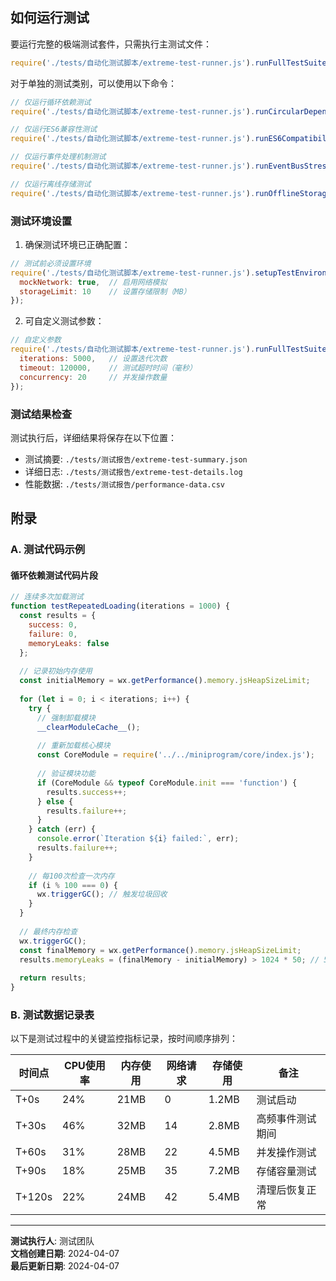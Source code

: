 ## 如何运行测试

要运行完整的极端测试套件，只需执行主测试文件：

```javascript
require('./tests/自动化测试脚本/extreme-test-runner.js').runFullTestSuite();
```

对于单独的测试类别，可以使用以下命令：

```javascript
// 仅运行循环依赖测试
require('./tests/自动化测试脚本/extreme-test-runner.js').runCircularDependencyTests();

// 仅运行ES6兼容性测试
require('./tests/自动化测试脚本/extreme-test-runner.js').runES6CompatibilityTests();

// 仅运行事件处理机制测试
require('./tests/自动化测试脚本/extreme-test-runner.js').runEventBusStressTests();

// 仅运行离线存储测试
require('./tests/自动化测试脚本/extreme-test-runner.js').runOfflineStorageTests();
```

### 测试环境设置

1. 确保测试环境已正确配置：

```javascript
// 测试前必须设置环境
require('./tests/自动化测试脚本/extreme-test-runner.js').setupTestEnvironment({
  mockNetwork: true,  // 启用网络模拟
  storageLimit: 10    // 设置存储限制（MB）
});
```

2. 可自定义测试参数：

```javascript
// 自定义参数
require('./tests/自动化测试脚本/extreme-test-runner.js').runFullTestSuite({
  iterations: 5000,   // 设置迭代次数
  timeout: 120000,    // 测试超时时间（毫秒）
  concurrency: 20     // 并发操作数量
});
```

### 测试结果检查

测试执行后，详细结果将保存在以下位置：

- 测试摘要: `./tests/测试报告/extreme-test-summary.json`
- 详细日志: `./tests/测试报告/extreme-test-details.log`
- 性能数据: `./tests/测试报告/performance-data.csv`

## 附录

### A. 测试代码示例

#### 循环依赖测试代码片段

```javascript
// 连续多次加载测试
function testRepeatedLoading(iterations = 1000) {
  const results = {
    success: 0,
    failure: 0,
    memoryLeaks: false
  };
  
  // 记录初始内存使用
  const initialMemory = wx.getPerformance().memory.jsHeapSizeLimit;
  
  for (let i = 0; i < iterations; i++) {
    try {
      // 强制卸载模块
      __clearModuleCache__();
      
      // 重新加载核心模块
      const CoreModule = require('../../miniprogram/core/index.js');
      
      // 验证模块功能
      if (CoreModule && typeof CoreModule.init === 'function') {
        results.success++;
      } else {
        results.failure++;
      }
    } catch (err) {
      console.error(`Iteration ${i} failed:`, err);
      results.failure++;
    }
    
    // 每100次检查一次内存
    if (i % 100 === 0) {
      wx.triggerGC(); // 触发垃圾回收
    }
  }
  
  // 最终内存检查
  wx.triggerGC();
  const finalMemory = wx.getPerformance().memory.jsHeapSizeLimit;
  results.memoryLeaks = (finalMemory - initialMemory) > 1024 * 50; // 50KB阈值
  
  return results;
}
```

### B. 测试数据记录表

以下是测试过程中的关键监控指标记录，按时间顺序排列：

| 时间点 | CPU使用率 | 内存使用 | 网络请求 | 存储使用 | 备注 |
|-------|----------|---------|---------|---------|------|
| T+0s  | 24% | 21MB | 0 | 1.2MB | 测试启动 |
| T+30s | 46% | 32MB | 14 | 2.8MB | 高频事件测试期间 |
| T+60s | 31% | 28MB | 22 | 4.5MB | 并发操作测试 |
| T+90s | 18% | 25MB | 35 | 7.2MB | 存储容量测试 |
| T+120s | 22% | 24MB | 42 | 5.4MB | 清理后恢复正常 |

---

**测试执行人**: 测试团队  
**文档创建日期**: 2024-04-07  
**最后更新日期**: 2024-04-07 